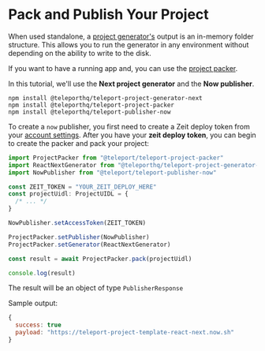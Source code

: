 # Pack and Publish Your Project

When used standalone, a [project generator's](/project-generators/flavors.html) output is an in-memory folder structure. This allows you to run the generator in any environment without depending on the ability to write to the disk.

If you want to have a running app and, you can use the [project packer](/project-generators/project-packer.html).

In this tutorial, we'll use the **Next project generator** and the **Now publisher**.

```
npm install @teleporthq/teleport-project-generator-next
npm install @teleporthq/teleport-project-packer
npm install @teleporthq/teleport-publisher-now
```

To create a `now` publisher, you first need to create a Zeit deploy token from your [account settings](https://zeit.co/account/tokens).
After you have your **zeit deploy token**, you can begin to create the packer and pack your project:

```js
import ProjectPacker from "@teleport/teleport-project-packer"
import ReactNextGenerator from "@teleporthq/teleport-project-generator-react-next"
import NowPublisher from "@teleport/teleport-publisher-now"

const ZEIT_TOKEN = "YOUR_ZEIT_DEPLOY_HERE"
const projectUidl: ProjectUIDL = {
  /* ... */
}

NowPublisher.setAccessToken(ZEIT_TOKEN)

ProjectPacker.setPublisher(NowPublisher)
ProjectPacker.setGenerator(ReactNextGenerator)

const result = await ProjectPacker.pack(projectUidl)

console.log(result)
```

The result will be an object of type `PublisherResponse`

Sample output:

```js
{
  success: true
  payload: "https://teleport-project-template-react-next.now.sh"
}
```
